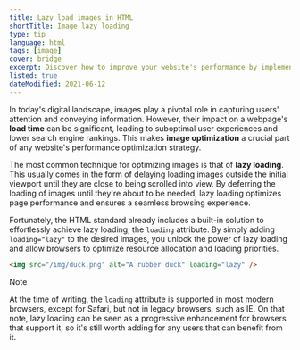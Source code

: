 ```yaml
---
title: Lazy load images in HTML
shortTitle: Image lazy loading
type: tip
language: html
tags: [image]
cover: bridge
excerpt: Discover how to improve your website's performance by implementing lazy loading for images using a native HTML attribute.
listed: true
dateModified: 2021-06-12
---
```


In today's digital landscape, images play a pivotal role in capturing users' attention and conveying information. However, their impact on a webpage's **load time** can be significant, leading to suboptimal user experiences and lower search engine rankings. This makes **image optimization** a crucial part of any website's performance optimization strategy.

The most common technique for optimizing images is that of **lazy loading**. This usually comes in the form of delaying loading images outside the initial viewport until they are close to being scrolled into view. By deferring the loading of images until they're about to be needed, lazy loading optimizes page performance and ensures a seamless browsing experience.

Fortunately, the HTML standard already includes a built-in solution to effortlessly achieve lazy loading, the `loading` attribute. By simply adding `loading="lazy"` to the desired images, you unlock the power of lazy loading and allow browsers to optimize resource allocation and loading priorities.

```html
<img src="/img/duck.png" alt="A rubber duck" loading="lazy" />
```
> [!NOTE]
>
> At the time of writing, the `loading` attribute is supported in most modern browsers, except for Safari, but not in legacy browsers, such as IE. On that note, lazy loading can be seen as a progressive enhancement for browsers that support it, so it's still worth adding for any users that can benefit from it.
